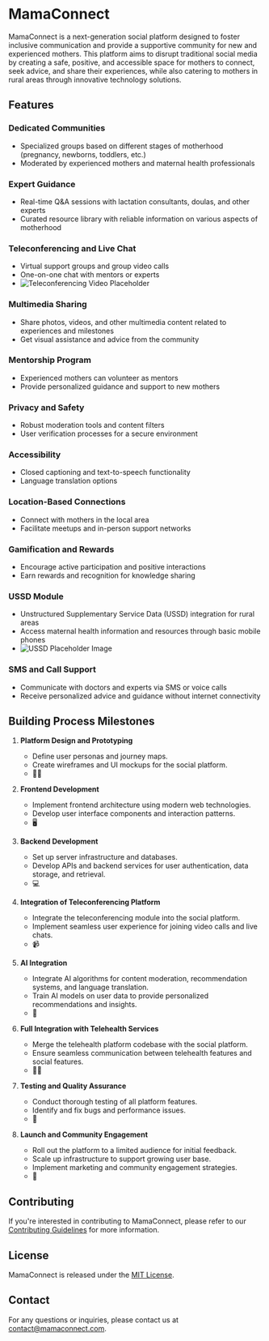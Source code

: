 # MamaConnect

MamaConnect is a next-generation social platform designed to foster inclusive communication and provide a supportive community for new and experienced mothers. This platform aims to disrupt traditional social media by creating a safe, positive, and accessible space for mothers to connect, seek advice, and share their experiences, while also catering to mothers in rural areas through innovative technology solutions.

## Features

### Dedicated Communities
- Specialized groups based on different stages of motherhood (pregnancy, newborns, toddlers, etc.)
- Moderated by experienced mothers and maternal health professionals

### Expert Guidance
- Real-time Q&A sessions with lactation consultants, doulas, and other experts
- Curated resource library with reliable information on various aspects of motherhood

### Teleconferencing and Live Chat
- Virtual support groups and group video calls
- One-on-one chat with mentors or experts
- ![Teleconferencing Video Placeholder](teleconferencing_placeholder.jpg)

### Multimedia Sharing
- Share photos, videos, and other multimedia content related to experiences and milestones
- Get visual assistance and advice from the community

### Mentorship Program
- Experienced mothers can volunteer as mentors
- Provide personalized guidance and support to new mothers

### Privacy and Safety
- Robust moderation tools and content filters
- User verification processes for a secure environment

### Accessibility
- Closed captioning and text-to-speech functionality
- Language translation options

### Location-Based Connections
- Connect with mothers in the local area
- Facilitate meetups and in-person support networks

### Gamification and Rewards
- Encourage active participation and positive interactions
- Earn rewards and recognition for knowledge sharing

### USSD Module
- Unstructured Supplementary Service Data (USSD) integration for rural areas
- Access maternal health information and resources through basic mobile phones
- ![USSD Placeholder Image](ussd_placeholder.jpg)

### SMS and Call Support
- Communicate with doctors and experts via SMS or voice calls
- Receive personalized advice and guidance without internet connectivity

## Building Process Milestones

1. **Platform Design and Prototyping**
   - Define user personas and journey maps.
   - Create wireframes and UI mockups for the social platform.
   - 👩‍🎨  

2. **Frontend Development**
   - Implement frontend architecture using modern web technologies.
   - Develop user interface components and interaction patterns.
   - 🖥️

3. **Backend Development**
   - Set up server infrastructure and databases.
   - Develop APIs and backend services for user authentication, data storage, and retrieval.
   - 💻

4. **Integration of Teleconferencing Platform**
   - Integrate the teleconferencing module into the social platform.
   - Implement seamless user experience for joining video calls and live chats.
   - 📹

5. **AI Integration**
   - Integrate AI algorithms for content moderation, recommendation systems, and language translation.
   - Train AI models on user data to provide personalized recommendations and insights.
   - 🤖

6. **Full Integration with Telehealth Services**
   - Merge the telehealth platform codebase with the social platform.
   - Ensure seamless communication between telehealth features and social features.
   - 📱💊

7. **Testing and Quality Assurance**
   - Conduct thorough testing of all platform features.
   - Identify and fix bugs and performance issues.
   - 🧪

8. **Launch and Community Engagement**
   - Roll out the platform to a limited audience for initial feedback.
   - Scale up infrastructure to support growing user base.
   - Implement marketing and community engagement strategies.
   - 🚀

## Contributing

If you're interested in contributing to MamaConnect, please refer to our [Contributing Guidelines](CONTRIBUTING.md) for more information.

## License

MamaConnect is released under the [MIT License](LICENSE).

## Contact

For any questions or inquiries, please contact us at [contact@mamaconnect.com](mailto:contact@mamaconnect.com).
